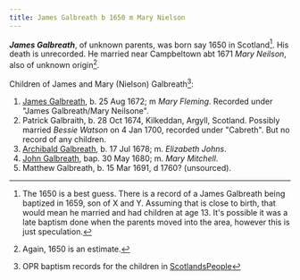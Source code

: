 ```yaml
---
title: James Galbreath b 1650 m Mary Nielson
---
```


***James Galbreath***, of unknown parents, was born say 1650 in Scotland[^birth].  His death is unrecorded.  He married near Campbeltown abt 1671 *Mary Neilson*, also of unknown origin[^mary].

Children of James and Mary (Nielson) Galbreath[^children]:

1. [James Galbreath](galbreath-james-1672.md), b. 25 Aug 1672; m *Mary Fleming*. Recorded under "James Galbreath/Mary Neilsone".
2. Patrick Galbraith, b. 28 Oct 1674, Kilkeddan, Argyll, Scotland. Possibly married *Bessie Watson* on 4 Jan 1700, recorded under "Cabreth".  But no record of any children.
3. [Archibald Galbreath](galbreath-archibald-1678.md), b. 17 Jul 1678; m. *Elizabeth Johns*.
4. [John Galbreath](galbreath-john-1680.md), bap. 30 May 1680; m. *Mary Mitchell*.
5. Matthew Galbreath, b. 15 Mar 1691, d 1760? (unsourced).

[^birth]: The 1650 is a best guess.  There is a record of a James Galbreath being baptized in 1659, son of X and Y.  Assuming that is close to birth, that would mean he married and had children at age 13.  It's possible it was a late baptism done when the parents moved into the area, however this is just speculation. 

[^mary]: Again, 1650 is an estimate.

[^children]: OPR baptism records for the children in [ScotlandsPeople][sp1]

[sp1]: https://www.scotlandspeople.gov.uk/record-results?search_type=people&event=%28B%20OR%20C%20OR%20S%29&record_type%5B0%5D=opr_births&church_type=Old%20Parish%20Registers&dl_cat=church&dl_rec=church-births-baptisms&surname=galbreath&surname_so=exact&forename_so=starts&from_year=1672&to_year=1691&parent_names=galbreath&parent_names_so=fuzzy&parent_name_two=nielson&parent_name_two_so=fuzzy&county=ARGYLL&record=Church%20of%20Scotland%20%28old%20parish%20registers%29%20Roman%20Catholic%20Church%20Other%20churches&rd_real_name%5B0%5D=CAMPBELTOWN%20%28LANDWARD%29%20OR%20CAMPBELTOWN%20%28BURGH%29%20OR%20CAMPBELTOWN&rd_display_name%5B0%5D=CAMPBELTOWN%20%28LANDWARD%29%7CCAMPBELTOWN%20%28BURGH%29%7CCAMPBELTOWN_CAMPBELTOWN&rd_label%5B0%5D=CAMPBELTOWN&rd_name%5B0%5D=CAMPBELTOWN%20%2ALANDWARD%2A%20OR%20CAMPBELTOWN%20%2ABURGH%2A%20OR%20CAMPBELTOWN&sort=asc&order=Date&field=year
